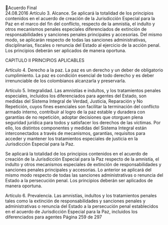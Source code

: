 Acuerdo Final  
24.08.2016 
Artículo 3.  Alcance. Se aplicará la totalidad de los principios contenidos en el acuerdo de creación de la 
Jurisdicción Especial para la Paz en el marco del fin del conflicto, respecto de la amnistía, el indulto y otros 
mecanismos  penales  especiales  diferenciados  de  extinción  de  responsabilidades  y  sanciones  penales 
principales y accesorias. Del mismo modo, se aplicarán respecto de todas las sanciones administrativas, 
disciplinarias,  fiscales  o  renuncia  del  Estado  al  ejercicio  de  la  acción  penal.  Los  principios  deberán  ser 
aplicados de manera oportuna. 
 
CAPITULO II 
PRINCIPIOS APLICABLES 
 
Artículo 4. Derecho a la paz. La paz es un derecho y un deber de obligatorio cumplimiento. La paz es 
condición esencial de todo derecho y es deber irrenunciable de los colombianos alcanzarla y preservarla. 
 
Artículo  5.  Integralidad.  Las  amnistías  e  indultos,  y  los  tratamientos  penales  especiales,  incluidos  los 
diferenciados para agentes del Estado, son medidas del Sistema Integral de Verdad, Justicia, Reparación 
y No Repetición, cuyos fines esenciales son facilitar la terminación del conflicto armado interno, contribuir 
al logro de la paz estable y duradera con garantías de no repetición, adoptar decisiones que otorguen 
plena  seguridad  jurídica  para  todos  y  satisfacer  los  derechos  de  las  víctimas.  Por  ello,  los  distintos 
componentes y medidas del Sistema Integral están interconectados a través de mecanismos, garantías, 
requisitos para acceder y mantener los tratamientos especiales de justicia en la Jurisdicción Especial para 
la Paz. 
 
Se aplicará la totalidad de los principios contenidos en el acuerdo de creación de la Jurisdicción Especial 
para  la  Paz  respecto  de  la  amnistía,  el  indulto  y  otros  mecanismos  especiales  de  extinción  de 
responsabilidades y sanciones penales principales y accesorias. Lo anterior se aplicará del mismo modo 
respecto  de  todas  las  sanciones  administrativas  o  renuncia  del  Estado  a  la  persecución  penal.  Los 
principios deberán ser aplicados de manera oportuna. 
 
Artículo  6.  Prevalencia.  Las  amnistías,  indultos  y  los  tratamientos  penales  tales  como  la  extinción  de 
responsabilidades  y  sanciones  penales  y  administrativas  o  renuncia  del  Estado  a  la  persecución  penal 
establecidos en el acuerdo de Jurisdicción Especial para la Paz, incluidos los diferenciados para agentes 
Página 259 de 297 
 

